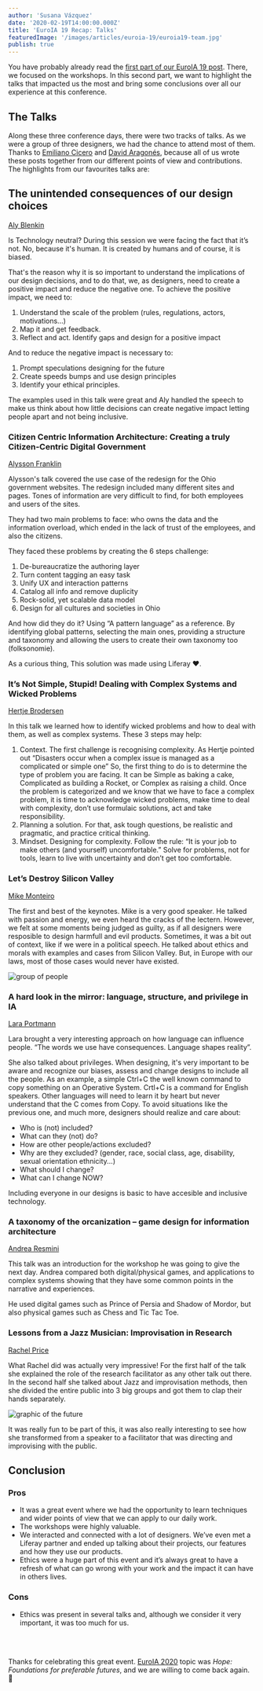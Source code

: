 ```yaml
---
author: 'Susana Vázquez'
date: '2020-02-19T14:00:00.000Z'
title: 'EuroIA 19 Recap: Talks'
featuredImage: '/images/articles/euroia-19/euroia19-team.jpg'
publish: true
---
```


You have probably already read the [first part of our EuroIA 19 post](../euroia-19-workshops). There, we focused on the workshops. In this second part, we want to highlight the talks that impacted us the most and bring some conclusions over all our experience at this conference.

## The Talks

Along these three conference days, there were two tracks of talks. As we were a group of three designers, we had the chance to attend most of them. Thanks to [Emiliano Cicero](https://twitter.com/EmilianoGCicero) and [David Aragonés](https://twitter.com/davidaragones), because all of us wrote these posts together from our different points of view and contributions. The highlights from our favourites talks are:

## The unintended consequences of our design choices

[Aly Blenkin](http://2019.euroia.org/person/aly-blenkin/)

Is Technology neutral? During this session we were facing the fact that it’s not. No, because it's human. It is created by humans and of course, it is biased.

That's the reason why it is so important to understand the implications of our design decisions, and to do that, we, as designers, need to create a positive impact and reduce the negative one. To achieve the positive impact, we need to:

1. Understand the scale of the problem (rules, regulations, actors, motivations...)
2. Map it and get feedback.
3. Reflect and act. Identify gaps and design for a positive impact

And to reduce the negative impact is necessary to:

1. Prompt speculations designing for the future
2. Create speeds bumps and use design principles
3. Identify your ethical principles.

The examples used in this talk were great and Aly handled the speech to make us think about how little decisions can create negative impact letting people apart and not being inclusive.

### Citizen Centric Information Architecture: Creating a truly Citizen-Centric Digital Government

[Alysson Franklin](http://2019.euroia.org/person/alysson-franklin/)

Alysson's talk covered the use case of the redesign for the Ohio government websites. The redesign included many different sites and pages. Tones of information are very difficult to find, for both employees and users of the sites.

They had two main problems to face: who owns the data and the information overload, which ended in the lack of trust of the employees, and also the citizens.

They faced these problems by creating the 6 steps challenge:

1. De-bureaucratize the authoring layer
2. Turn content tagging an easy task
3. Unify UX and interaction patterns
4. Catalog all info and remove duplicity
5. Rock-solid, yet scalable data model
6. Design for all cultures and societies in Ohio

And how did they do it? Using “A pattern language” as a reference. By identifying global patterns, selecting the main ones, providing a structure and taxonomy and allowing the users to create their own taxonomy too (folksonomie).

As a curious thing, This solution was made using Liferay ❤️.

### It’s Not Simple, Stupid! Dealing with Complex Systems and Wicked Problems

[Hertje Brodersen](http://2019.euroia.org/person/hertje-brodersen/)

In this talk we learned how to identify wicked problems and how to deal with them, as well as complex systems. These 3 steps may help:

1. Context. The first challenge is recognising complexity. As Hertje pointed out “Disasters occur when a complex issue is managed as a complicated or simple one”
   So, the first thing to do is to determine the type of problem you are facing. It can be Simple as baking a cake, Complicated as building a Rocket, or Complex as raising a child. Once the problem is categorized and we know that we have to face a complex problem, it is time to acknowledge wicked problems, make time to deal with complexity, don’t use formulaic solutions, act and take responsibility.
2. Planning a solution. For that, ask tough questions, be realistic and pragmatic, and practice critical thinking.
3. Mindset. Designing for complexity. Follow the rule: “It is your job to make others (and yourself) uncomfortable.” Solve for problems, not for tools, learn to live with uncertainty and don’t get too comfortable.

### Let’s Destroy Silicon Valley

[Mike Monteiro](http://2019.euroia.org/person/mike-monteiro/)

The first and best of the keynotes. Mike is a very good speaker. He talked with passion and energy, we even heard the cracks of the lectern. However, we felt at some moments being judged as guilty, as if all designers were resposible to design harmfull and evil products. Sometimes, it was a bit out of context, like if we were in a political speech. He talked about ethics and morals with examples and cases from Silicon Valley. But, in Europe with our laws, most of those cases would never have existed.

![group of people](/images/articles/euroia-19/euroia19-unionize.jpg)

### A hard look in the mirror: language, structure, and privilege in IA

[Lara Portmann](http://2019.euroia.org/person/lara-portmann/)

Lara brought a very interesting approach on how language can influence people. “The words we use have consequences. Language shapes reality”.

She also talked about privileges. When designing, it's very important to be aware and recognize our biases, assess and change designs to include all the people.
As an example, a simple Ctrl+C the well known command to copy something on an Operative System. Crtl+C is a command for English speakers. Other languages will need to learn it by heart but never understand that the C comes from Copy. To avoid situations like the previous one, and much more, designers should realize and care about:

-   Who is (not) included?
-   What can they (not) do?
-   How are other people/actions excluded?
-   Why are they excluded? (gender, race, social class, age, disability, sexual orientation ethnicity...)
-   What should I change?
-   What can I change NOW?

Including everyone in our designs is basic to have accesible and inclusive technology.

### A taxonomy of the orcanization – game design for information architecture

[Andrea Resmini](http://2019.euroia.org/person/andrea-resmini/)

This talk was an introduction for the workshop he was going to give the next day. Andrea compared both digital/physical games, and applications to complex systems showing that they have some common points in the narrative and experiences.

He used digital games such as Prince of Persia and Shadow of Mordor, but also physical games such as Chess and Tic Tac Toe.

### Lessons from a Jazz Musician: Improvisation in Research

[Rachel Price](http://2019.euroia.org/person/rachel-price/)

What Rachel did was actually very impressive!
For the first half of the talk she explained the role of the research facilitator as any other talk out there. In the second half she talked about Jazz and improvisation methods, then she divided the entire public into 3 big groups and got them to clap their hands separately.

![graphic of the future](/images/articles/euroia-19/euroia19-embellistments.png)

It was really fun to be part of this, it was also really interesting to see how she transformed from a speaker to a facilitator that was directing and improvising with the public.

## Conclusion

### Pros

-   It was a great event where we had the opportunity to learn techniques and wider points of view that we can apply to our daily work.
-   The workshops were highly valuable.
-   We interacted and connected with a lot of designers. We’ve even met a Liferay partner and ended up talking about their projects, our features and how they use our products.
-   Ethics were a huge part of this event and it’s always great to have a refresh of what can go wrong with your work and the impact it can have in others lives.

### Cons

-   Ethics was present in several talks and, although we consider it very important, it was too much for us.

<br/>
<br/>

Thanks for celebrating this great event. [EuroIA 2020](https://euroia.org/) topic was _Hope: Foundations for preferable futures_, and we are willing to come back again. 🤗
